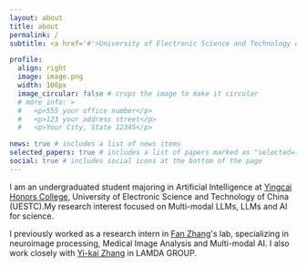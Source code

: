 ```yaml
---
layout: about
title: about
permalink: /
subtitle: <a href='#'>University of Electronic Science and Technology of China</a>

profile:
  align: right
  image: image.png
  width: 100px   
  image_circular: false # crops the image to make it circular
  # more_info: >
  #   <p>555 your office number</p>
  #   <p>123 your address street</p>
  #   <p>Your City, State 12345</p>

news: true # includes a list of news items
selected_papers: true # includes a list of papers marked as "selected={true}"
social: true # includes social icons at the bottom of the page
---
```


I am an undergraduated student majoring in Artificial Intelligence at [Yingcai Honors College](https://www.yingcai.uestc.edu.cn/en/AboutYingcai.htm), University of Electronic Science and Technology of China (UESTC).My research interest focused on Multi-modal LLMs, LLMs and AI for science.

I previously worked as a research intern in [Fan Zhang](https://scholar.google.com.au/citations?user=kTd978wAAAAJ&hl=en)'s lab, specializing in neuroimage processing, Medical Image Analysis and Multi-modal AI. I also work closely with [Yi-kai Zhang](https://www.lamda.nju.edu.cn/zhangyk/) in LAMDA GROUP.


